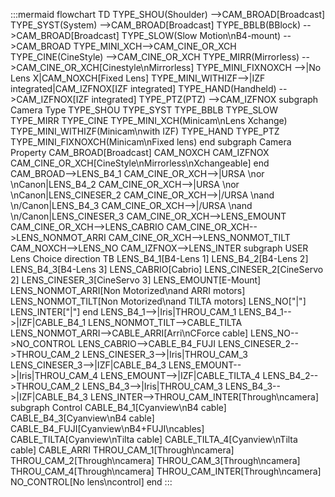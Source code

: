 :::mermaid
flowchart TD
    TYPE_SHOU(Shoulder) -->CAM_BROAD[Broadcast]
    TYPE_SYST(System) -->CAM_BROAD[Broadcast]
    TYPE_BBLB(BBlock) -->CAM_BROAD[Broadcast]
    TYPE_SLOW(Slow Motion\nB4-mount) -->CAM_BROAD
    TYPE_MINI_XCH-->CAM_CINE_OR_XCH
    TYPE_CINE(CineStyle) -->CAM_CINE_OR_XCH
    TYPE_MIRR(Mirrorless) -->CAM_CINE_OR_XCH[Cinestyle\nMirrorless]
    TYPE_MINI_FIXNOXCH -->|No Lens X|CAM_NOXCH[Fixed Lens]
    TYPE_MINI_WITHIZF-->|IZF integrated|CAM_IZFNOX[IZF integrated]
    TYPE_HAND(Handheld) -->CAM_IZFNOX[IZF integrated]
    TYPE_PTZ(PTZ) -->CAM_IZFNOX
    subgraph Camera Type
        TYPE_SHOU
        TYPE_SYST
        TYPE_BBLB
        TYPE_SLOW
        TYPE_MIRR
        TYPE_CINE
        TYPE_MINI_XCH(Minicam\nLens Xchange)
        TYPE_MINI_WITHIZF(Minicam\nwith IZF)
        TYPE_HAND
        TYPE_PTZ
        TYPE_MINI_FIXNOXCH(Minicam\nFixed lens)
    end
    subgraph Camera Property
        CAM_BROAD[Broadcast]
        CAM_NOXCH
        CAM_IZFNOX
        CAM_CINE_OR_XCH[CineStyle\nMirrorless\nXchangeable]
    end
    CAM_BROAD-->LENS_B4_1
    CAM_CINE_OR_XCH-->|URSA \nor \nCanon|LENS_B4_2
    CAM_CINE_OR_XCH-->|URSA \nor \nCanon|LENS_CINESER_2
    CAM_CINE_OR_XCH-->|/URSA \nand \n/Canon|LENS_B4_3
    CAM_CINE_OR_XCH-->|/URSA \nand \n/Canon|LENS_CINESER_3
    CAM_CINE_OR_XCH-->LENS_EMOUNT
    CAM_CINE_OR_XCH-->LENS_CABRIO
    CAM_CINE_OR_XCH-->LENS_NONMOT_ARRI
    CAM_CINE_OR_XCH-->LENS_NONMOT_TILT
    CAM_NOXCH-->LENS_NO
    CAM_IZFNOX-->LENS_INTER
    subgraph USER Lens Choice
        direction TB
        LENS_B4_1[B4-Lens 1]
        LENS_B4_2[B4-Lens 2]
        LENS_B4_3[B4-Lens 3]
        LENS_CABRIO[Cabrio]
        LENS_CINESER_2[CineServo 2]
        LENS_CINESER_3[CineServo 3]
        LENS_EMOUNT[E-Mount]
        LENS_NONMOT_ARRI[Non Motorized\nand ARRI motors]
        LENS_NONMOT_TILT[Non Motorized\nand TILTA motors]
        LENS_NO["|"]
        LENS_INTER["|"]
    end
    LENS_B4_1-->|Iris|THROU_CAM_1
    LENS_B4_1-->|IZF|CABLE_B4_1
    LENS_NONMOT_TILT-->CABLE_TILTA
    LENS_NONMOT_ARRI-->CABLE_ARRI[Arri\nCForce cable]
    LENS_NO-->NO_CONTROL
    LENS_CABRIO-->CABLE_B4_FUJI
    LENS_CINESER_2-->THROU_CAM_2
    LENS_CINESER_3-->|Iris|THROU_CAM_3
    LENS_CINESER_3-->|IZF|CABLE_B4_3
    LENS_EMOUNT-->|Iris|THROU_CAM_4
    LENS_EMOUNT-->|IZF|CABLE_TILTA_4
    LENS_B4_2-->THROU_CAM_2
    LENS_B4_3-->|Iris|THROU_CAM_3
    LENS_B4_3-->|IZF|CABLE_B4_3
    LENS_INTER-->THROU_CAM_INTER[Through\ncamera]
    subgraph Control
       CABLE_B4_1[Cyanview\nB4 cable]
       CABLE_B4_3[Cyanview\nB4 cable]
       CABLE_B4_FUJI[Cyanview\nB4+FUJI\ncables]
       CABLE_TILTA[Cyanview\nTilta cable]
       CABLE_TILTA_4[Cyanview\nTilta cable]
       CABLE_ARRI
       THROU_CAM_1[Through\ncamera]
       THROU_CAM_2[Through\ncamera]
       THROU_CAM_3[Through\ncamera]
       THROU_CAM_4[Through\ncamera]
       THROU_CAM_INTER[Through\ncamera]
       NO_CONTROL[No lens\ncontrol]
    end
:::
